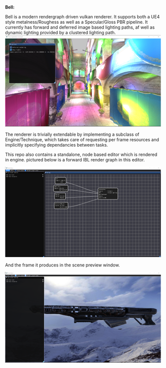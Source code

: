 **Bell:**

Bell is a modern rendergraph driven vulkan renderer. It supports both a UE4 style metalness/Roughess as well as a Specular/Gloss PBR pipeline.
It currently has forward and deferred image based lighting paths, af well as dynamic lighting provided by a clustered lighting path.
![Clustered lighting in Sponza](https://github.com/glowing-chemist/Bell/blob/master/Assets/Screenshots/ClusteredSponza.png)

The renderer is trivially extendable by implementing a subclass of Engine/Technique, which takes care of requesting 
per frame resources and implicitly specifying dependancies between tasks.

This repo also contains a standalone, node based editor which is rendered in engine.
pictured below is a forward IBL render graph in this editor.

![Node editor showing forward IBLcrendering](https://github.com/glowing-chemist/Bell/blob/master/Assets/Screenshots/BellEditorGunNodesForward.png)

And the frame it produces in the scene preview window.

![Scene preview showing forward IBLcrendering](https://github.com/glowing-chemist/Bell/blob/master/Assets/Screenshots/BellEditorGun.png)
